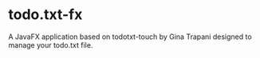 todo.txt-fx
===========

A JavaFX application based on todotxt-touch by Gina Trapani designed to manage your todo.txt file.